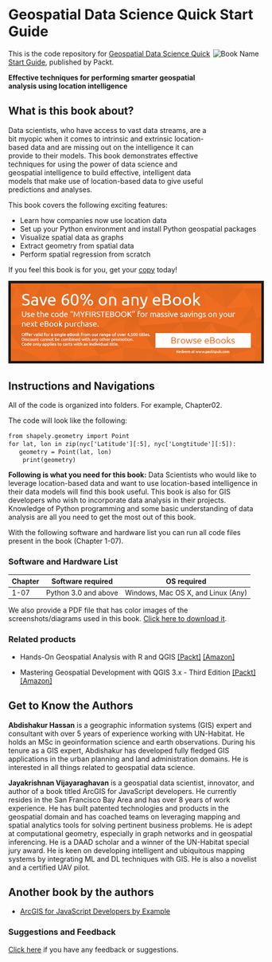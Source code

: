 # Geospatial Data Science Quick Start Guide

<a href="https://www2.packtpub.com/big-data-and-business-intelligence/geospatial-data-science-quick-start-guide?utm_source=github&utm_medium=repository&utm_campaign=9781789809411"><img src="https://www2.packtpub.com/sites/default/files/B12735_0.png" alt="Book Name" height="256px" align="right"></a>

This is the code repository for [Geospatial Data Science Quick Start Guide](https://www2.packtpub.com/big-data-and-business-intelligence/geospatial-data-science-quick-start-guide?utm_source=github&utm_medium=repository&utm_campaign=9781789809411), published by Packt.

**Effective techniques for performing smarter geospatial analysis using location intelligence**

## What is this book about?
Data scientists, who have access to vast data streams, are a bit myopic when it comes to intrinsic and extrinsic location-based data and are missing out on the intelligence it can provide to their models. This book demonstrates effective techniques for using the power of data science and geospatial intelligence to build effective, intelligent data models that make use of location-based data to give useful predictions and analyses.

This book covers the following exciting features: 
* Learn how companies now use location data
* Set up your Python environment and install Python geospatial packages
* Visualize spatial data as graphs
* Extract geometry from spatial data
* Perform spatial regression from scratch

If you feel this book is for you, get your [copy](https://www.amazon.com/dp/178980941X) today!

<a href="https://www.packtpub.com/?utm_source=github&utm_medium=banner&utm_campaign=GitHubBanner"><img src="https://raw.githubusercontent.com/PacktPublishing/GitHub/master/GitHub.png" alt="https://www.packtpub.com/" border="5" /></a>

## Instructions and Navigations
All of the code is organized into folders. For example, Chapter02.

The code will look like the following:
```
from shapely.geometry import Point
for lat, lon in zip(nyc['Latitude'][:5], nyc['Longtitude'][:5]):
   geometry = Point(lat, lon)
    print(geometry)
```

**Following is what you need for this book:**
Data Scientists who would like to leverage location-based data and want to use location-based intelligence in their data models will find this book useful. This book is also for GIS developers who wish to incorporate data analysis in their projects. Knowledge of Python programming and some basic understanding of data analysis are all you need to get the most out of this book.

With the following software and hardware list you can run all code files present in the book (Chapter 1-07).

### Software and Hardware List

| Chapter  | Software required                   | OS required                        |
| -------- | ------------------------------------| -----------------------------------|
| 1-07     | Python 3.0 and above                | Windows, Mac OS X, and Linux (Any) |



We also provide a PDF file that has color images of the screenshots/diagrams used in this book. [Click here to download it](http://www.packtpub.com/sites/default/files/downloads/9781789809411_ColorImages.pdf).


### Related products 
* Hands-On Geospatial Analysis with R and QGIS [[Packt]](https://www.packtpub.com/application-development/hands-geospatial-analysis-r-and-qgis?utm_source=github&utm_medium=repository&utm_campaign=9781788991674) [[Amazon]](https://www.amazon.com/dp/1788991672)

* Mastering Geospatial Development with QGIS 3.x - Third Edition [[Packt]](https://www.packtpub.com/application-development/mastering-geospatial-development-qgis-3x-third-edition?utm_source=github&utm_medium=repository&utm_campaign=9781788999892) [[Amazon]](https://www.amazon.com/dp/1788999894)

## Get to Know the Authors
**Abdishakur Hassan**
is a geographic information systems (GIS) expert and consultant with over 5 years of experience working with UN-Habitat. He holds an MSc in geoinformation science and earth observations. During his tenure as a GIS expert, Abdishakur has developed fully fledged GIS applications in the urban planning and land administration domains. He is interested in all things related to geospatial data science.

**Jayakrishnan Vijayaraghavan**
is a geospatial data scientist, innovator, and author of a book titled ArcGIS for JavaScript developers. He currently resides in the San Francisco Bay Area and has over 8 years of work experience. He has built patented technologies and products in the geospatial domain and has coached teams on leveraging mapping and spatial analytics tools for solving pertinent business problems. He is adept at computational geometry, especially in graph networks and in geospatial inferencing. He is a DAAD scholar and a winner of the UN-Habitat special jury award. He is keen on developing intelligent and ubiquitous mapping systems by integrating ML and DL techniques with GIS. He is also a novelist and a certified UAV pilot.


## Another book by the authors
* [ArcGIS for JavaScript Developers by Example](https://www.packtpub.com/web-development/arcgis-javascript-developers-example?utm_source=github&utm_medium=repository&utm_campaign=9781785888663)


### Suggestions and Feedback
[Click here](https://docs.google.com/forms/d/e/1FAIpQLSdy7dATC6QmEL81FIUuymZ0Wy9vH1jHkvpY57OiMeKGqib_Ow/viewform) if you have any feedback or suggestions.

